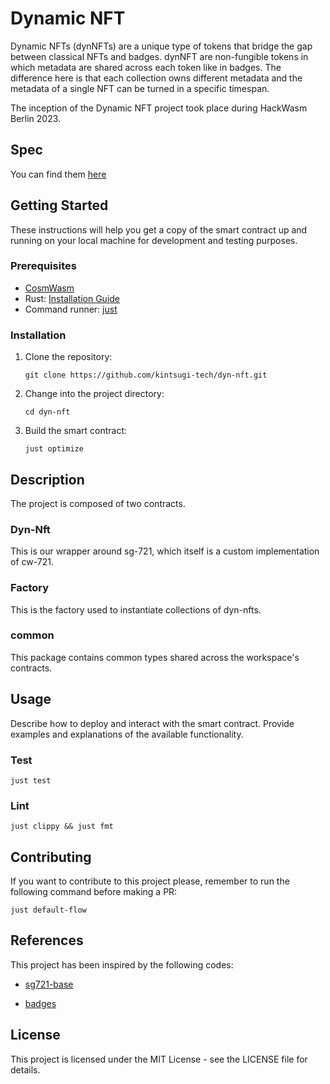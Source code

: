 # Dynamic NFT

Dynamic NFTs (dynNFTs) are a unique type of tokens that bridge the gap between classical NFTs and badges. dynNFT are non-fungible tokens in which metadata are shared across each token like in badges. The difference here is that each collection owns different metadata and the metadata of a single NFT can be turned in a specific timespan.

The inception of the Dynamic NFT project took place during HackWasm Berlin 2023.

## Spec

You can find them [here](./spec/README.md)

## Getting Started

These instructions will help you get a copy of the smart contract up and running on your local machine for development and testing purposes.

### Prerequisites

- [CosmWasm](https://github.com/CosmWasm/cosmwasm)
- Rust: [Installation Guide](https://www.rust-lang.org/tools/install)
- Command runner: [just](https://github.com/casey/just)

### Installation

1. Clone the repository:

    ```shell
    git clone https://github.com/kintsugi-tech/dyn-nft.git
    ```

2. Change into the project directory:

    ```shell
    cd dyn-nft
    ```

3. Build the smart contract:

    ```shell
    just optimize
    ```

## Description

The project is composed of two contracts.

### Dyn-Nft

This is our wrapper around sg-721, which itself is a custom implementation of cw-721.

### Factory

This is the factory used to instantiate collections of dyn-nfts.

### common

This package contains common types shared across the workspace's contracts.

## Usage

Describe how to deploy and interact with the smart contract. Provide examples and explanations of the available functionality.

### Test

```shell
just test
```

### Lint

```shell
just clippy && just fmt 
```

## Contributing

If you want to contribute to this project please, remember to run the following command before making a PR:

```shell
just default-flow
```

## References

This project has been inspired by the following codes:

- [sg721-base](https://github.com/public-awesome/launchpad/tree/main/contracts/collections/sg721-base)

- [badges](https://github.com/public-awesome/badges)

## License

This project is licensed under the MIT License - see the LICENSE file for details.
